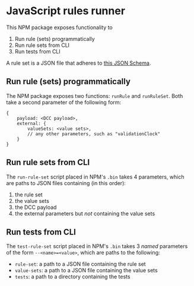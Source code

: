 # JavaScript rules runner

This NPM package exposes functionality to

1. Run rule (sets) programmatically
2. Run rule sets from CLI
3. Run tests from CLI

A rule set is a JSON file that adheres to [this JSON Schema](../../resources/schemas/RuleSet.json).


## Run rule (sets) programmatically

The NPM package exposes two functions: `runRule` and `runRuleSet`.
Both take a second parameter of the following form:

```
{
    payload: <DCC payload>,
    external: {
        valueSets: <value sets>,
        // any other parameters, such as "validationClock"
    }
}
```


## Run rule sets from CLI

The `run-rule-set` script placed in NPM's `.bin` takes 4 parameters, which are paths to JSON files containing (in this order):

1. the rule set
2. the value sets
3. the DCC payload
4. the external parameters but *not* containing the value sets


## Run tests from CLI

The `test-rule-set` script  placed in NPM's `.bin` takes 3 _named_ parameters of the form `--<name>=<value>`, which are paths to the following:

* `rule-set`: a path to a JSON file containing the rule set
* `value-sets`: a path to a JSON file containing the value sets
* `tests`:  a path to a directory containing the tests

